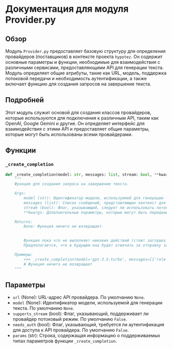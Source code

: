 # Документация для модуля Provider.py

## Обзор

Модуль `Provider.py` предоставляет базовую структуру для определения провайдеров (поставщиков) в контексте проекта `hypotez`. Он содержит основные параметры и функции, необходимые для взаимодействия с различными сервисами, предоставляющими API для генерации текста. Модуль определяет общие атрибуты, такие как URL, модель, поддержка потоковой передачи и необходимость аутентификации, а также включает функцию для создания запросов на завершение текста.

## Подробней

Этот модуль служит основой для создания классов провайдеров, которые используются для подключения к различным API, таким как OpenAI, Google Gemini и другие. Он определяет интерфейс для взаимодействия с этими API и предоставляет общие параметры, которые могут быть использованы всеми провайдерами.

## Функции

### `_create_completion`

```python
def _create_completion(model: str, messages: list, stream: bool, **kwargs):
    """
    Функция для создания запроса на завершение текста.

    Args:
        model (str): Идентификатор модели, используемой для генерации текста.
        messages (list): Список сообщений, представляющих контекст для генерации текста.
        stream (bool): Флаг, указывающий, следует ли использовать потоковый режим.
        **kwargs: Дополнительные параметры, которые могут быть переданы в API провайдера.

    Returns:
        None: Функция ничего не возвращает.

    
        Функция пока что не выполняет никаких действий (стоит заглушка `return`).
        Предполагается, что в будущем она будет отвечать за отправку запроса к API провайдера и получение ответа.

    Примеры:
        >>> _create_completion(model='gpt-3.5-turbo', messages=[{'role': 'user', 'content': 'Hello'}], stream=False)
        # Функция ничего не возвращает
    """
```

## Параметры

- `url` (None): URL-адрес API провайдера. По умолчанию `None`.
- `model` (None): Идентификатор модели, используемой для генерации текста. По умолчанию `None`.
- `supports_stream` (bool): Флаг, указывающий, поддерживает ли провайдер потоковый режим. По умолчанию `False`.
- `needs_auth` (bool): Флаг, указывающий, требуется ли аутентификация для доступа к API провайдера. По умолчанию `False`.
- `params` (str): Строка, содержащая информацию о поддерживаемых типах параметров функции `_create_completion`.